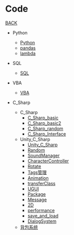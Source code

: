 # Code

[BACK](https://8ku.github.io/note_other)

- Python
  - [Python](https://8ku.github.io/note_other/Code/Python/Python)
  - [pandas](https://8ku.github.io/note_other/Code/Python/pandas)
  - [lambda](https://8ku.github.io/note_other/Code/Python/lambda)
  
- SQL
  
  - [SQL](https://8ku.github.io/note_other/Code/SQL/SQL)
  
- VBA

  - [VBA](https://8ku.github.io/note_other/Code/VBA/vba)

- C_Sharp
  
  - C_Sharp
    - [C_Sharp_basic](https://8ku.github.io/note_other/Code/C_Sharp/C_Sharp/C_Sharp_basic)
    - [C_Sharp_basic2](https://8ku.github.io/note_other/Code/C_Sharp/C_Sharp/C_Sharp_basic2)
    - [C_Sharp_random](https://8ku.github.io/note_other/Code/C_Sharp/C_Sharp/C_Sharp_random)
    - [C_Sharp_Interface](https://8ku.github.io/note_other/Code/C_Sharp/C_Sharp/C_Sharp_Interface)
  - Unity_C_Sharp
    - [Unity_C_Sharp](https://8ku.github.io/note_other/Code/C_Sharp/Unity_C_Sharp/Unity_C_Sharp)
    - [Random](https://8ku.github.io/note_other/Code/C_Sharp/Unity_C_Sharp/random)
    - [SoundManager](https://8ku.github.io/note_other/Code/C_Sharp/Unity_C_Sharp/SoundManager)
    - [CharacterController](https://8ku.github.io/note_other/Code/C_Sharp/Unity_C_Sharp/CharacterController)
    - [Rotate](https://8ku.github.io/note_other/Code/C_Sharp/Unity_C_Sharp/rotate)
    - [Tags管理](https://8ku.github.io/note_other/Code/C_Sharp/Unity_C_Sharp/Tags)
    - [Animation](https://8ku.github.io/note_other/Code/C_Sharp/Unity_C_Sharp/animation)
    - [transferClass](https://8ku.github.io/note_other/Code/C_Sharp/Unity_C_Sharp/transferClass)
    - [UGUI](https://8ku.github.io/note_other/Code/C_Sharp/Unity_C_Sharp/UGUI)
    - [Package](https://8ku.github.io/note_other/Code/C_Sharp/Unity_C_Sharp/package)
    - [Message](https://8ku.github.io/note_other/Code/C_Sharp/Unity_C_Sharp/message)
    - [2D](https://8ku.github.io/note_other/Code/C_Sharp/Unity_C_Sharp/2D)
    - [performance](https://8ku.github.io/note_other/Code/C_Sharp/Unity_C_Sharp/performance)
    - [save_and_load](https://8ku.github.io/note_other/Code/C_Sharp/Unity_C_Sharp/saveAndLoad)
    - [DialogSystem](https://8ku.github.io/note_other/Code/C_Sharp/Unity_C_Sharp/DialogSystem)
  - [背包系统](https://8ku.github.io/note_other/Code/C_Sharp/Unity_C_Sharp/InventorySystem)
    
    

